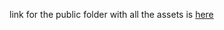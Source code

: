 link for the public folder with all the assets is [here](https://drive.google.com/file/d/1syHiNxSIGXVApaIozdrLXM2x5dPhvaJL/view)
